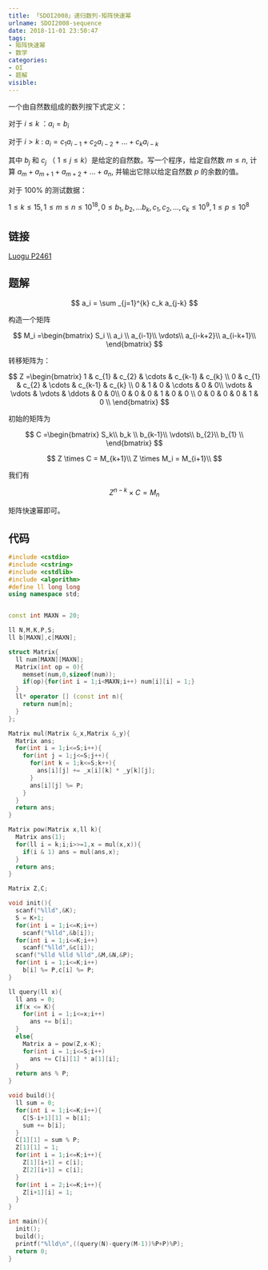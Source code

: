 ```yaml
---
title: 「SDOI2008」递归数列-矩阵快速幂
urlname: SDOI2008-sequence
date: 2018-11-01 23:50:47
tags:
- 矩阵快速幂
- 数学
categories: 
- OI
- 题解
visible:
---
```


一个由自然数组成的数列按下式定义：

对于 $i \leq k$ ：$a_i = b_i$

对于 $i > k$  : $a_i = c_1a_{i-1} + c_2a_{i-2} + ... + c_ka_{i-k}$

其中 $b_j$ 和 $c_j$ （ $1 \leq j \leq k$）是给定的自然数。写一个程序，给定自然数 $m \leq n$, 计算 $a_m + a_{m+1} + a_{m+2} + ... + a_n$, 并输出它除以给定自然数 $p$ 的余数的值。

对于 100% 的测试数据：

$1 \leq k \leq 15,1 \leq m \leq n \leq 10^{18},0 \le b_1, b_2,... b_k, c_1, c_2,..., c_k \leq 10^9,1 \leq p \leq 10^8$

<!-- more -->

## 链接

[Luogu P2461](https://www.luogu.org/problemnew/show/P2461)

## 题解

$$
a_i = \sum _{j=1}^{k} c_k a_{j-k}
$$

构造一个矩阵

$$
M_i
=\begin{bmatrix}
S_i  \\
a_i  \\
a_{i-1}\\
 \vdots\\
a_{i-k+2}\\
a_{i-k+1}\\
\end{bmatrix}
$$

转移矩阵为：

$$
Z
=\begin{bmatrix}
1 & c_{1} & c_{2} & \cdots & c_{k-1}   & c_{k}  \\
0 & c_{1} & c_{2} & \cdots & c_{k-1}   & c_{k} \\
0 & 1 & 0  & \cdots & 0 & 0\\
 \vdots & \vdots & \vdots & \ddots & 0   & 0\\
0 & 0 & 0 & 1 & 0 & 0 \\
0 & 0 & 0 & 0 & 1  & 0 \\
\end{bmatrix}
$$

初始的矩阵为

$$
C
=\begin{bmatrix}
S_k\\
b_k \\
b_{k-1}\\
 \vdots\\
b_{2}\\
b_{1} \\
\end{bmatrix}
$$

$$
Z \times C = M_{k+1}\\
Z \times M_i = M_{i+1}\\
$$

我们有

$$
Z^{n-k} \times C = M_{n}
$$

矩阵快速幂即可。

## 代码


```cpp
#include <cstdio>
#include <cstring>
#include <cstdlib>
#include <algorithm>
#define ll long long
using namespace std;


const int MAXN = 20;

ll N,M,K,P,S;
ll b[MAXN],c[MAXN];

struct Matrix{
  ll num[MAXN][MAXN];
  Matrix(int op = 0){
    memset(num,0,sizeof(num));
    if(op){for(int i = 1;i<MAXN;i++) num[i][i] = 1;}
  }
  ll* operator [] (const int n){
    return num[n];
  }
};

Matrix mul(Matrix &_x,Matrix &_y){
  Matrix ans;
  for(int i = 1;i<=S;i++){
    for(int j = 1;j<=S;j++){
      for(int k = 1;k<=S;k++){
        ans[i][j] += _x[i][k] * _y[k][j];
      }
      ans[i][j] %= P;
    }
  }
  return ans;
}

Matrix pow(Matrix x,ll k){
  Matrix ans(1);
  for(ll i = k;i;i>>=1,x = mul(x,x)){
    if(i & 1) ans = mul(ans,x);
  }
  return ans;
}

Matrix Z,C;

void init(){
  scanf("%lld",&K);
  S = K+1;
  for(int i = 1;i<=K;i++)
    scanf("%lld",&b[i]);
  for(int i = 1;i<=K;i++)
    scanf("%lld",&c[i]);
  scanf("%lld %lld %lld",&M,&N,&P);
  for(int i = 1;i<=K;i++)
    b[i] %= P,c[i] %= P;
}

ll query(ll x){
  ll ans = 0;
  if(x <= K){
    for(int i = 1;i<=x;i++)
      ans += b[i];
  }
  else{
    Matrix a = pow(Z,x-K);
    for(int i = 1;i<=S;i++)
      ans += C[i][1] * a[1][i]; 
  }
  return ans % P;
}

void build(){
  ll sum = 0;
  for(int i = 1;i<=K;i++){
    C[S-i+1][1] = b[i];
    sum += b[i];
  }
  C[1][1] = sum % P;
  Z[1][1] = 1;
  for(int i = 1;i<=K;i++){
    Z[1][i+1] = c[i];
    Z[2][i+1] = c[i];
  }
  for(int i = 2;i<=K;i++){
    Z[i+1][i] = 1;
  }
}

int main(){
  init();
  build();
  printf("%lld\n",((query(N)-query(M-1))%P+P)%P);
  return 0;
}
```


